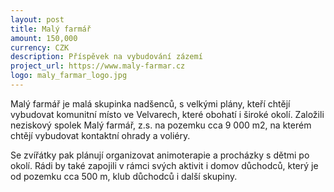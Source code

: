 ```yaml
---
layout: post
title: Malý farmář
amount: 150,000
currency: CZK
description: Příspěvek na vybudování zázemí
project_url: https://www.maly-farmar.cz
logo: maly_farmar_logo.jpg
---
```


Malý farmář je malá skupinka nadšenců, s velkými plány, kteří chtějí vybudovat komunitní místo ve Velvarech, které obohatí i široké okolí. Založili neziskový spolek Malý farmář, z.s. na pozemku cca 9 000 m2, na kterém chtějí vybudovat kontaktní ohrady a voliéry.

Se zvířátky pak plánují organizovat animoterapie a procházky s dětmi po okolí. Rádi by také zapojili v rámci svých aktivit i domov důchodců, který je od pozemku cca 500 m, klub důchodců i další skupiny.
